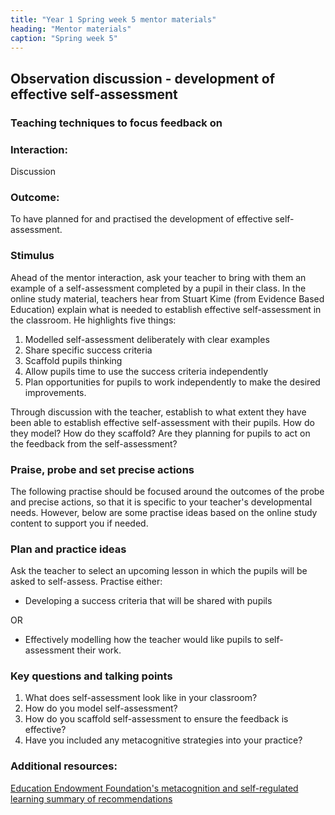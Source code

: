 ```yaml
---
title: "Year 1 Spring week 5 mentor materials"
heading: "Mentor materials"
caption: "Spring week 5"
---
```


## Observation discussion - development of effective self-assessment

### Teaching techniques to focus feedback on

### Interaction:

Discussion

### Outcome:

To have planned for and practised the development of effective self-assessment.

### Stimulus

Ahead of the mentor interaction, ask your teacher to bring with them an example of a self-assessment completed by a pupil in their class.
In the online study material, teachers hear from Stuart Kime (from Evidence Based Education) explain what is needed to establish effective self-assessment in the classroom. He highlights five things:

1. Modelled self-assessment deliberately with clear examples
2. Share specific success criteria
3. Scaffold pupils thinking
4. Allow pupils time to use the success criteria independently
5. Plan opportunities for pupils to work independently to make the desired improvements.

Through discussion with the teacher, establish to what extent they have been able to establish effective self-assessment with their pupils. How do they model? How do they scaffold? Are they planning for pupils to act on the feedback from the self-assessment?

### Praise, probe and set precise actions

The following practise should be focused around the outcomes of the probe and precise actions, so that it is specific to your teacher's developmental needs. However, below are some practise ideas based on the online study content to support you if needed.

### Plan and practice ideas

Ask the teacher to select an upcoming lesson in which the pupils will be asked to self-assess. Practise either:

- Developing a success criteria that will be shared with pupils

OR

- Effectively modelling how the teacher would like pupils to self-assessment their work.

### Key questions and talking points

1. What does self-assessment look like in your classroom?
2. How do you model self-assessment?
3. How do you scaffold self-assessment to ensure the feedback is effective?
4. Have you included any metacognitive strategies into your practice?

### Additional resources:

[Education Endowment Foundation's metacognition and self-regulated learning summary of recommendations](https://educationendowmentfoundation.org.uk/public/files/Publications/Metacognition/Summary_of_recommendations_poster.pdf)
